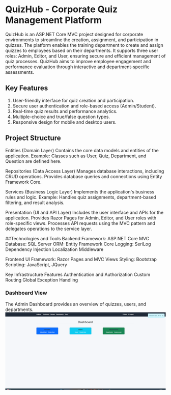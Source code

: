 # QuizHub - Corporate Quiz Management Platform
QuizHub is an ASP.NET Core MVC project designed for corporate environments to streamline the creation, assignment, and participation in quizzes. The platform enables the training department to create and assign quizzes to employees based on their departments. It supports three user roles: Admin, Editor, and User, ensuring secure and efficient management of quiz processes. QuizHub aims to improve employee engagement and performance evaluation through interactive and department-specific assessments.


## Key Features
1. User-friendly interface for quiz creation and participation.
2. Secure user authentication and role-based access (Admin/Student).
3. Real-time quiz results and performance analytics.
4. Multiple-choice and true/false question types.
5. Responsive design for mobile and desktop users.

## Project Structure
Entities (Domain Layer)
Contains the core data models and entities of the application.
Example: Classes such as User, Quiz, Department, and Question are defined here.

Repositories (Data Access Layer)
Manages database interactions, including CRUD operations.
Provides database queries and connections using Entity Framework Core.

Services (Business Logic Layer)
Implements the application's business rules and logic.
Example: Handles quiz assignments, department-based filtering, and result analysis.

Presentation (UI and API Layer)
Includes the user interface and APIs for the application.
Provides Razor Pages for Admin, Editor, and User roles with role-specific views.
Processes API requests using the MVC pattern and delegates operations to the service layer.


##Technologies and Tools
Backend
Framework: ASP.NET Core MVC
Database: SQL Server
ORM: Entity Framework Core
Logging: SeriLog
Dependency Injection
Localization
Middleware

Frontend
UI Framework: Razor Pages and MVC Views
Styling: Bootstrap
Scripting: JavaScript, JQuery

Key Infrastructure Features
Authentication and Authorization
Custom Routing
Global Exception Handling



### Dashboard View
The Admin Dashboard provides an overview of quizzes, users, and departments.
![Dashboard View](QuizHubPresentation/wwwroot/images/admindashboard.png)
